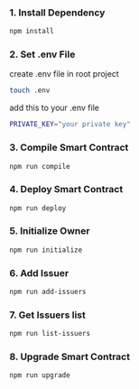 
### 1. Install Dependency

```bash
npm install
```

### 2. Set .env File

create .env file in root project

```bash
touch .env
```

add this to your .env file

```bash
PRIVATE_KEY="your private key"
```

### 3. Compile Smart Contract

```bash
npm run compile
```

### 4. Deploy Smart Contract

```bash
npm run deploy
```

### 5. Initialize Owner

```bash
npm run initialize
```

### 6. Add Issuer

```bash
npm run add-issuers
```

### 7. Get Issuers list

```bash
npm run list-issuers
```

### 8. Upgrade Smart Contract

```bash
npm run upgrade
```

